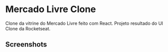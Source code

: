 # Mercado Livre Clone
  Clone da vitrine do Mercado Livre feito com React.
  Projeto resultado do UI Clone da Rocketseat.

## Screenshots

